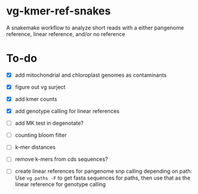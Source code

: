 # vg-kmer-ref-snakes

A snakemake workflow to analyze short reads with a either pangenome reference, linear reference, and/or no reference

# To-do

- [x] add mitochondrial and chloroplast genomes as contaminants

- [x] figure out vg surject

- [x] add kmer counts

- [x] add genotype calling for linear references

- [ ] add MK test in degenotate?

- [ ] counting bloom filter

- [ ] k-mer distances

- [ ] remove k-mers from cds sequences?

- [ ] create linear references for pangenome snp calling depending on path: Use `vg paths -F` to get fasta sequences for paths, then use that as the linear reference for genotype calling

